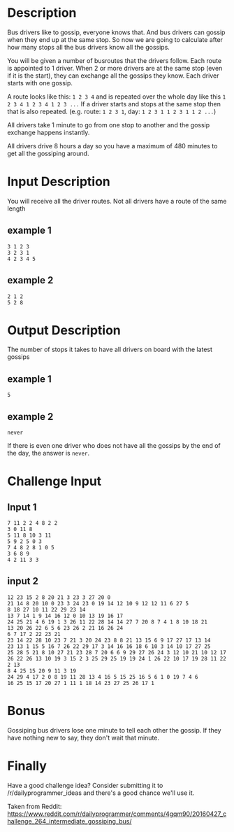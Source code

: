 # Description

Bus drivers like to gossip, everyone knows that. And bus drivers can gossip when they end up at the same stop.
So now we are going to calculate after how many stops all the bus drivers know all the gossips.

You will be given a number of busroutes that the drivers follow. Each route is appointed to 1 driver.
When 2 or more drivers are at the same stop (even if it is the start), they can exchange all the gossips they know.
Each driver starts with one gossip.

A route looks like this: `1 2 3 4` and is repeated over the whole day like this `1 2 3 4 1 2 3 4 1 2 3 ...`
If a driver starts and stops at the same stop then that is also repeated. (e.g. route: `1 2 3 1`, day: `1 2 3 1 1 2 3 1 1 2 ...`)

All drivers take 1 minute to go from one stop to another and the gossip exchange happens instantly.

All drivers drive 8 hours a day so you have a maximum of 480 minutes to get all the gossiping around.

# Input Description

You will receive all the driver routes.
Not all drivers have a route of the same length

## example 1

    3 1 2 3
    3 2 3 1 
    4 2 3 4 5

## example 2

    2 1 2
    5 2 8

# Output Description

The number of stops it takes to have all drivers on board with the latest gossips

## example 1

    5

## example 2

    never
    
If there is even one driver who does not have all the gossips by the end of the day, the answer is `never`.


# Challenge Input
## Input 1

    7 11 2 2 4 8 2 2
    3 0 11 8
    5 11 8 10 3 11
    5 9 2 5 0 3
    7 4 8 2 8 1 0 5
    3 6 8 9
    4 2 11 3 3

## input 2

    12 23 15 2 8 20 21 3 23 3 27 20 0
    21 14 8 20 10 0 23 3 24 23 0 19 14 12 10 9 12 12 11 6 27 5
    8 18 27 10 11 22 29 23 14
    13 7 14 1 9 14 16 12 0 10 13 19 16 17
    24 25 21 4 6 19 1 3 26 11 22 28 14 14 27 7 20 8 7 4 1 8 10 18 21
    13 20 26 22 6 5 6 23 26 2 21 16 26 24
    6 7 17 2 22 23 21
    23 14 22 28 10 23 7 21 3 20 24 23 8 8 21 13 15 6 9 17 27 17 13 14
    23 13 1 15 5 16 7 26 22 29 17 3 14 16 16 18 6 10 3 14 10 17 27 25
    25 28 5 21 8 10 27 21 23 28 7 20 6 6 9 29 27 26 24 3 12 10 21 10 12 17
    26 22 26 13 10 19 3 15 2 3 25 29 25 19 19 24 1 26 22 10 17 19 28 11 22 2 13
    8 4 25 15 20 9 11 3 19
    24 29 4 17 2 0 8 19 11 28 13 4 16 5 15 25 16 5 6 1 0 19 7 4 6
    16 25 15 17 20 27 1 11 1 18 14 23 27 25 26 17 1

# Bonus

Gossiping bus drivers lose one minute to tell each other the gossip. If they have nothing new to say, they don't wait that minute.

# Finally
Have a good challenge idea? Consider submitting it to /r/dailyprogrammer_ideas and there's a good chance we'll use it.

Taken from Reddit: https://www.reddit.com/r/dailyprogrammer/comments/4gqm90/20160427_challenge_264_intermediate_gossiping_bus/